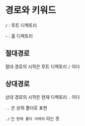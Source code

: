 # 경로와 키워드

`/` : 루트 디렉토리

`~` : 홈 디렉토리

## 절대경로

절대 경로의 시작은 루트 디렉토리 `/` 이다

## 상대경로

상대 경로의 시작은 현재 디렉토리 `.` 이다

`..` 은 상위 폴더로 표현

`./` 는 `현재 폴더 아래의` 라는 뜻